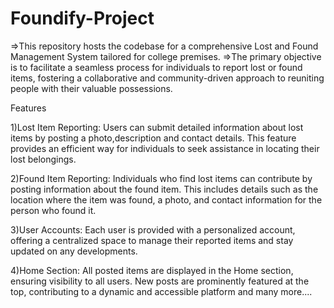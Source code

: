 # Foundify-Project

=>This repository hosts the codebase for a comprehensive Lost and Found Management System tailored for college premises. 
=>The primary objective is to facilitate a seamless process for individuals to report lost or found items, fostering a collaborative and community-driven approach to reuniting people with their valuable possessions.

Features

1)Lost Item Reporting:
Users can submit detailed information about lost items by posting a photo,description and contact details. This feature provides an efficient way for individuals to seek assistance in locating their lost belongings.

2)Found Item Reporting:
Individuals who find lost items can contribute by posting information about the found item. This includes details such as the location where the item was found, a photo, and contact information for the person who found it.

3)User Accounts:
Each user is provided with a personalized account, offering a centralized space to manage their reported items and stay updated on any developments.

4)Home Section:
All posted items are displayed in the Home section, ensuring visibility to all users. New posts are prominently featured at the top, contributing to a dynamic and accessible platform
and many more....

